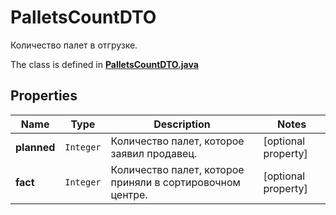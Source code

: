 

# PalletsCountDTO

Количество палет в отгрузке.

The class is defined in **[PalletsCountDTO.java](../../src/main/java/org/openapitools/model/PalletsCountDTO.java)**

## Properties

Name | Type | Description | Notes
------------ | ------------- | ------------- | -------------
**planned** | `Integer` | Количество палет, которое заявил продавец. |  [optional property]
**fact** | `Integer` | Количество палет, которое приняли в сортировочном центре. |  [optional property]




